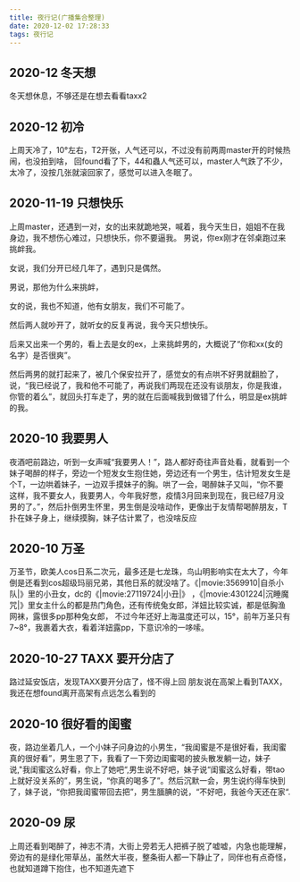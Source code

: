 ```yaml
---
title: 夜行记(广播集合整理)
date: 2020-12-02 17:28:33
tags: 夜行记
---
```


## 2020-12 冬天想 ##

冬天想休息，不够还是在想去看看taxx2

## 2020-12 初冷 ##

上周天冷了，10°左右，T2开张，人气还可以，不过没有前两周master开的时候热闹，也没拍到啥， 回found看了下，44和蟲人气还可以，master人气跌了不少，太冷了，没按几张就滚回家了，感觉可以进入冬眠了。

## 2020-11-19 只想快乐 ##

上周master，还遇到一对，女的出来就跪地哭，喊着，我今天生日，姐姐不在我身边，我不想伤心难过，只想快乐，你不要逼我。
男说，你ex刚才在邻桌跑过来挑衅我。

女说，我们分开已经几年了，遇到只是偶然。

男说，那他为什么来挑衅，

女的说，我也不知道，他有女朋友，我们不可能了。

然后两人就吵开了，就听女的反复再说，我今天只想快乐。

后来又出来一个男的，看上去是女的ex，上来挑衅男的，大概说了“你和xx(女的名字）是否很爽”。

然后两男的就打起来了，被几个保安拉开了，感觉女的有点哄不好男就翻脸了，说，“我已经说了，我和他不可能了，再说我们两现在还没有谈朋友，你是我谁，你管的着么”，就回头打车走了，男的就在后面喊我到做错了什么，明显是ex挑衅的我。

## 2020-10 我要男人 ##

夜酒吧前路边，听到一女声喊“我要男人！”，路人都好奇往声音处看，就看到一个妹子喝醉的样子，旁边一个短发女生抱住她，旁边还有一个男生，估计短发女生是个T，一边哄着妹子，一边双手摸妹子的胸。哄了一会，喝醉妹子又叫，“你不要这样，我不要女人，我要男人，今年我好憋，疫情3月回来到现在，我已经7月没男的了。”，然后扑倒男生怀里，男生倒是没啥动作，更像出于友情帮喝醉朋友，T扑在妹子身上，继续摸胸，妹子估计累了，也没啥反应

## 2020-10 万圣 ##

万圣节，欧美人cos日系二次元，最多还是七龙珠，鸟山明影响实在太大了，今年倒是还看到cos超级玛丽兄弟，其他日系的就没啥了。《|movie:3569910|自杀小队|》里的小丑女，dc的《|movie:27119724|小丑|》 ，《|movie:4301224|沉睡魔咒|》里女主什么的都是热门角色，还有传统兔女郎，洋妞比较实诚，都是低胸渔网袜，露很多pp那种兔女郎， 不过今年还好上海温度还可以，15°，前年万圣只有7~8°，我裹着大衣，看着洋妞露pp，下意识冷的一哆嗦。

## 2020-10-27 TAXX 要开分店了 ##

路过延安饭店，发现TAXX要开分店了，怪不得上回 朋友说在高架上看到TAXX，我还在想found离开高架有点远怎么看到的

## 2020-10 很好看的闺蜜 ##

夜，路边坐着几人，一个小妹子问身边的小男生，“我闺蜜是不是很好看，我闺蜜真的很好看”，男生恩了下，我看了一下旁边闺蜜喝的披头散发躺一边，妹子说,"我闺蜜这么好看，你上了她吧“,男生说不好吧，妹子说“闺蜜这么好看，带tao上就好没关系的”，男生说，“你真的喝多了”。然后沉默一会，男生说约得车快到了，妹子说，“你把我闺蜜带回去把”，男生腼腆的说，“不好吧，我爸今天还在家“. 

## 2020-09 尿 ##

上周还看到喝醉了，神志不清，大街上旁若无人把裤子脱了嘘嘘，内急也能理解，旁边有的是绿化带草丛，虽然大半夜，整条街人都一下静止了，同伴也有点奇怪，也就知道蹲下抱住，也不知道先遮下
